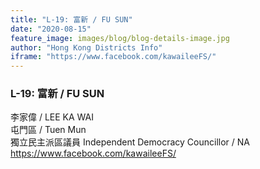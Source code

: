 ```yaml
---
title: "L-19: 富新 / FU SUN"
date: "2020-08-15"
feature_image: images/blog/blog-details-image.jpg
author: "Hong Kong Districts Info"
iframe: "https://www.facebook.com/kawaileeFS/"
---
```


### L-19: 富新 / FU SUN  
李家偉 / LEE KA WAI  
屯門區 / Tuen Mun  
獨立民主派區議員 Independent Democracy Councillor / NA  
https://www.facebook.com/kawaileeFS/
